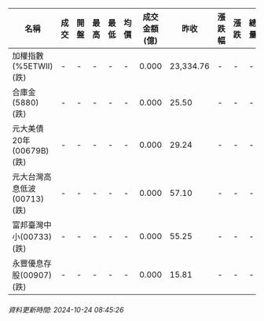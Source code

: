 | 名稱 | 成交 | 開盤 | 最高 | 最低 | 均價 | 成交金額(億) | 昨收 | 漲跌幅 | 漲跌 | 總量 | 昨量 | 振幅 |
| -------- | -------- | -------- | -------- |-------- | -------- | -------- |-------- |-------- |-------- | -------- | -------- |-------- |
|加權指數(%5ETWII) (跌)|-|-|-|-|-|0.000|23,334.76|-|-|-|-|0.00%|
|合庫金(5880) (跌)|-|-|-|-|-|0.000|25.50|-|-|-|-|0.00%|
|元大美債20年(00679B) (跌)|-|-|-|-|-|0.000|29.24|-|-|-|-|0.00%|
|元大台灣高息低波(00713) (跌)|-|-|-|-|-|0.000|57.10|-|-|-|-|0.00%|
|富邦臺灣中小(00733) (跌)|-|-|-|-|-|0.000|55.25|-|-|-|-|0.00%|
|永豐優息存股(00907) (跌)|-|-|-|-|-|0.000|15.81|-|-|-|-|0.00%|
###### 資料更新時間: 2024-10-24 08:45:26